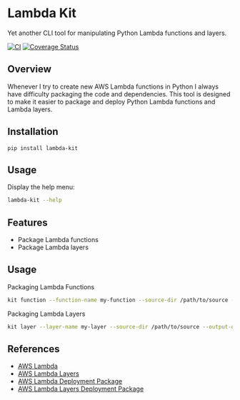 # Lambda Kit

Yet another CLI tool for manipulating Python Lambda functions and layers.

[![CI](https://github.com/ocrosby/lambda-kit/actions/workflows/ci.yml/badge.svg)](https://github.com/ocrosby/lambda-kit/actions/workflows/ci.yml)
[![Coverage Status](https://coveralls.io/repos/github/ocrosby/lambda-kit/badge.svg)](https://coveralls.io/github/ocrosby/lambda-kit)

## Overview

Whenever I try to create new AWS Lambda functions in Python I always have difficulty packaging the code 
and dependencies. This tool is designed to make it easier to package and deploy Python Lambda functions and Lambda 
layers.

## Installation

```shell
pip install lambda-kit
```

## Usage

Display the help menu:

```bash
lambda-kit --help
```

## Features

- Package Lambda functions
- Package Lambda layers

## Usage

Packaging Lambda Functions

```bash
kit function --function-name my-function --source-dir /path/to/source --output-dir /path/to/output
```

Packaging Lambda Layers

```bash
kit layer --layer-name my-layer --source-dir /path/to/source --output-dir /path/to/output
```

## References

- [AWS Lambda](https://aws.amazon.com/lambda/)
- [AWS Lambda Layers](https://docs.aws.amazon.com/lambda/latest/dg/configuration-layers.html)
- [AWS Lambda Deployment Package](https://docs.aws.amazon.com/lambda/latest/dg/python-package.html)
- [AWS Lambda Layers Deployment Package](https://docs.aws.amazon.com/lambda/latest/dg/configuration-layers.html)
